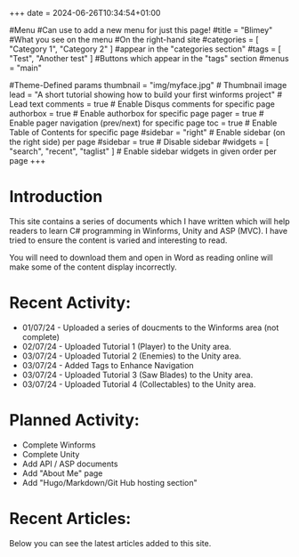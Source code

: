 +++
date = 2024-06-26T10:34:54+01:00


#Menu 
#Can use to add a new menu for just this page!
#title = "Blimey"  #What you see on the menu
#On the right-hand site
#categories = [ "Category 1", "Category 2" ] #appear in the "categories section"
#tags = [ "Test", "Another test" ]  #Buttons which appear in the "tags" section
#menus = "main"

#Theme-Defined params
thumbnail = "img/myface.jpg" # Thumbnail image
lead = "A short tutorial showing how to build your first winforms project" # Lead text
comments = true # Enable Disqus comments for specific page
authorbox = true # Enable authorbox for specific page
pager = true # Enable pager navigation (prev/next) for specific page
toc = true # Enable Table of Contents for specific page
#sidebar = "right" # Enable sidebar (on the right side) per page
#sidebar = true # Disable sidebar 
#widgets = [ "search", "recent", "taglist" ] # Enable sidebar widgets in given order per page
+++

<!-- ![alt text](img/avatar.png) -->
# Introduction

This site contains a series of documents which I have written which will help readers to learn C# programming in Winforms, Unity and ASP (MVC). I have tried to ensure the content is varied and interesting to read.  

You will need to download them and open in Word as reading online will make some of the content display incorrectly.  

 

# Recent Activity:

* 01/07/24 - Uploaded a series of doucments to the Winforms area (not complete)
* 02/07/24 - Uploaded Tutorial 1 (Player) to the Unity area.  
* 03/07/24 - Uploaded Tutorial 2 (Enemies) to the Unity area. 
* 03/07/24 - Added Tags to Enhance Navigation 
* 03/07/24 - Uploaded Tutorial 3 (Saw Blades) to the Unity area. 
* 03/07/24 - Uploaded Tutorial 4 (Collectables) to the Unity area. 

# Planned Activity:

* Complete Winforms
* Complete Unity
* Add API / ASP documents
* Add "About Me" page
* Add "Hugo/Markdown/Git Hub hosting section"

# Recent Articles:

Below you can see the latest articles added to this site.


